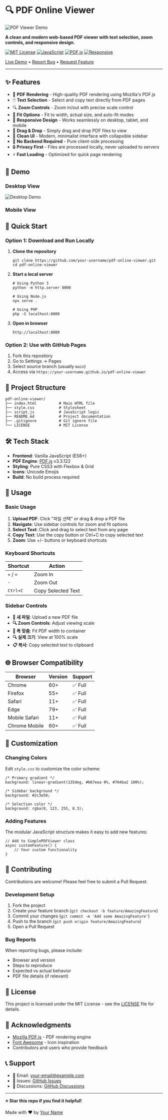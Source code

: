 # 🔍 PDF Online Viewer



![PDF Viewer Demo](https://via.placeholder.com/800x400/667eea/ffffff?text=PDF+Online+Viewer+Demo)

**A clean and modern web-based PDF viewer with text selection, zoom controls, and responsive design.**

[![MIT License](https://img.shields.io/badge/License-MIT-green.svg)](https://choosealicense.com/licenses/mit/)
[![JavaScript](https://img.shields.io/badge/JavaScript-ES6+-yellow.svg)](https://developer.mozilla.org/en-US/docs/Web/JavaScript)
[![PDF.js](https://img.shields.io/badge/PDF.js-3.3.122-red.svg)](https://mozilla.github.io/pdf.js/)
[![Responsive](https://img.shields.io/badge/Responsive-Yes-brightgreen.svg)](https://developer.mozilla.org/en-US/docs/Learn/CSS/CSS_layout/Responsive_Design)

[Live Demo](https://your-username.github.io/pdf-online-viewer) • [Report Bug](https://github.com/your-username/pdf-online-viewer/issues) • [Request Feature](https://github.com/your-username/pdf-online-viewer/issues)



---

## ✨ Features

- 📄 **PDF Rendering** - High-quality PDF rendering using Mozilla's PDF.js
- 🖱️ **Text Selection** - Select and copy text directly from PDF pages
- 🔍 **Zoom Controls** - Zoom in/out with precise scale control
- 📐 **Fit Options** - Fit to width, actual size, and auto-fit modes
- 📱 **Responsive Design** - Works seamlessly on desktop, tablet, and mobile
- 🎯 **Drag & Drop** - Simply drag and drop PDF files to view
- 🎨 **Clean UI** - Modern, minimalist interface with collapsible sidebar
- 🚀 **No Backend Required** - Pure client-side processing
- 🔒 **Privacy First** - Files are processed locally, never uploaded to servers
- ⚡ **Fast Loading** - Optimized for quick page rendering

## 🎯 Demo

### Desktop View
![Desktop Demo](https://via.placeholder.com/600x300/667eea/ffffff?text=Desktop+View)

### Mobile View


## 🚀 Quick Start

### Option 1: Download and Run Locally

1. **Clone the repository**
   ```
   git clone https://github.com/your-username/pdf-online-viewer.git
   cd pdf-online-viewer
   ```

2. **Start a local server**
   ```
   # Using Python 3
   python -m http.server 8000
   
   # Using Node.js
   npx serve .
   
   # Using PHP
   php -S localhost:8000
   ```

3. **Open in browser**
   ```
   http://localhost:8000
   ```

### Option 2: Use with GitHub Pages

1. Fork this repository
2. Go to Settings → Pages
3. Select source branch (usually `main`)
4. Access via `https://your-username.github.io/pdf-online-viewer`

## 📁 Project Structure

```
pdf-online-viewer/
├── index.html          # Main HTML file
├── style.css           # Stylesheet
├── script.js           # JavaScript logic
├── README.md           # Project documentation
├── .gitignore          # Git ignore file
└── LICENSE             # MIT License
```

## 🛠️ Tech Stack

- **Frontend**: Vanilla JavaScript (ES6+)
- **PDF Engine**: [PDF.js](https://mozilla.github.io/pdf.js/) v3.3.122
- **Styling**: Pure CSS3 with Flexbox & Grid
- **Icons**: Unicode Emojis
- **Build**: No build process required

## 📖 Usage

### Basic Usage

1. **Upload PDF**: Click "파일 선택" or drag & drop a PDF file
2. **Navigate**: Use sidebar controls for zoom and fit options
3. **Select Text**: Click and drag to select text from any page
4. **Copy Text**: Use the copy button or Ctrl+C to copy selected text
5. **Zoom**: Use +/- buttons or keyboard shortcuts

### Keyboard Shortcuts

| Shortcut | Action |
|----------|--------|
| `+` / `=` | Zoom In |
| `-` | Zoom Out |
| `Ctrl+C` | Copy Selected Text |

### Sidebar Controls

- **📁 새 파일**: Upload a new PDF file
- **🔍 Zoom Controls**: Adjust viewing scale
- **📐 폭 맞춤**: Fit PDF width to container
- **🔍 실제 크기**: View at 100% scale
- **📋 복사**: Copy selected text to clipboard

## 🌐 Browser Compatibility

| Browser | Version | Support |
|---------|---------|---------|
| Chrome | 60+ | ✅ Full |
| Firefox | 55+ | ✅ Full |
| Safari | 11+ | ✅ Full |
| Edge | 79+ | ✅ Full |
| Mobile Safari | 11+ | ✅ Full |
| Chrome Mobile | 60+ | ✅ Full |

## 🎨 Customization

### Changing Colors

Edit `style.css` to customize the color scheme:

```
/* Primary gradient */
background: linear-gradient(135deg, #667eea 0%, #764ba2 100%);

/* Sidebar background */
background: #2c3e50;

/* Selection color */
background: rgba(0, 123, 255, 0.3);
```

### Adding Features

The modular JavaScript structure makes it easy to add new features:

```
// Add to SimplePDFViewer class
async customFeature() {
    // Your custom functionality
}
```

## 🤝 Contributing

Contributions are welcome! Please feel free to submit a Pull Request.

### Development Setup

1. Fork the project
2. Create your feature branch (`git checkout -b feature/AmazingFeature`)
3. Commit your changes (`git commit -m 'Add some AmazingFeature'`)
4. Push to the branch (`git push origin feature/AmazingFeature`)
5. Open a Pull Request

### Bug Reports

When reporting bugs, please include:
- Browser and version
- Steps to reproduce
- Expected vs actual behavior
- PDF file details (if relevant)

## 📝 License

This project is licensed under the MIT License - see the [LICENSE](LICENSE) file for details.

## 🙏 Acknowledgments

- [Mozilla PDF.js](https://mozilla.github.io/pdf.js/) - PDF rendering engine
- [Font Awesome](https://fontawesome.com/) - Icon inspiration
- Contributors and users who provide feedback

## 📞 Support

- 📧 Email: your-email@example.com
- 🐛 Issues: [GitHub Issues](https://github.com/your-username/pdf-online-viewer/issues)
- 💬 Discussions: [GitHub Discussions](https://github.com/your-username/pdf-online-viewer/discussions)

---



**⭐ Star this repo if you find it helpful!**

Made with ❤️ by [Your Name](https://github.com/your-username)